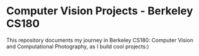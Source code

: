 # Computer Vision Projects - Berkeley CS180

This repository documents my journey in Berkeley CS180: Computer Vision and Computational Photography, as I build cool projects:)
